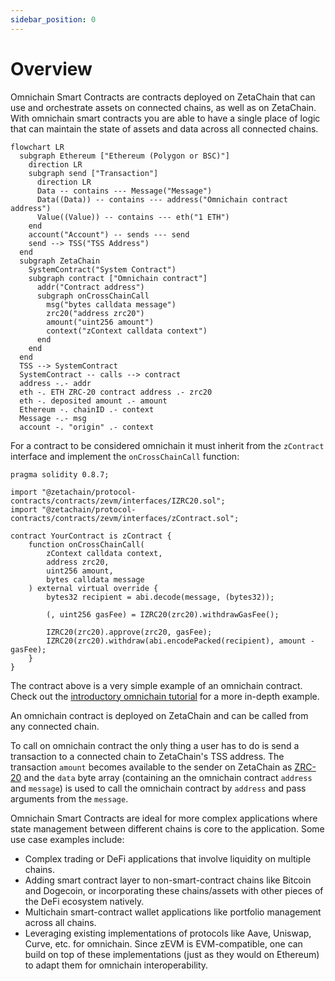```yaml
---
sidebar_position: 0
---
```


# Overview

Omnichain Smart Contracts are contracts deployed on ZetaChain that can use and
orchestrate assets on connected chains, as well as on ZetaChain. With omnichain
smart contracts you are able to have a single place of logic that can maintain
the state of assets and data across all connected chains.

```mermaid
flowchart LR
  subgraph Ethereum ["Ethereum (Polygon or BSC)"]
    direction LR
    subgraph send ["Transaction"]
      direction LR
      Data -- contains --- Message("Message")
      Data((Data)) -- contains --- address("Omnichain contract address")
      Value((Value)) -- contains --- eth("1 ETH")
    end
    account("Account") -- sends --- send
    send --> TSS("TSS Address")
  end
  subgraph ZetaChain
    SystemContract("System Contract")
    subgraph contract ["Omnichain contract"]
      addr("Contract address")
      subgraph onCrossChainCall
        msg("bytes calldata message")
        zrc20("address zrc20")
        amount("uint256 amount")
        context("zContext calldata context")
      end
    end
  end
  TSS --> SystemContract
  SystemContract -- calls --> contract
  address -.- addr
  eth -. ETH ZRC-20 contract address .- zrc20
  eth -. deposited amount .- amount
  Ethereum -. chainID .- context
  Message -.- msg
  account -. "origin" .- context
```

For a contract to be considered omnichain it must inherit from the `zContract`
interface and implement the `onCrossChainCall` function:

```solidity
pragma solidity 0.8.7;

import "@zetachain/protocol-contracts/contracts/zevm/interfaces/IZRC20.sol";
import "@zetachain/protocol-contracts/contracts/zevm/interfaces/zContract.sol";

contract YourContract is zContract {
    function onCrossChainCall(
        zContext calldata context,
        address zrc20,
        uint256 amount,
        bytes calldata message
    ) external virtual override {
        bytes32 recipient = abi.decode(message, (bytes32));

        (, uint256 gasFee) = IZRC20(zrc20).withdrawGasFee();

        IZRC20(zrc20).approve(zrc20, gasFee);
        IZRC20(zrc20).withdraw(abi.encodePacked(recipient), amount - gasFee);
    }
}
```

The contract above is a very simple example of an omnichain contract. Check out
the [introductory omnichain tutorial](/developers/omnichain/tutorials/hello) for
a more in-depth example.

An omnichain contract is deployed on ZetaChain and can be called from any
connected chain.

To call on omnichain contract the only thing a user has to do is send a
transaction to a connected chain to ZetaChain's TSS address. The transaction
`amount` becomes available to the sender on ZetaChain as
[ZRC-20](/developers/tokens/zrc20) and the `data` byte array (containing an the
omnichain contract `address` and `message`) is used to call the omnichain
contract by `address` and pass arguments from the `message`.

Omnichain Smart Contracts are ideal for more complex applications where state
management between different chains is core to the application. Some use case
examples include:

- Complex trading or DeFi applications that involve liquidity on multiple
  chains.
- Adding smart contract layer to non-smart-contract chains like Bitcoin and
  Dogecoin, or incorporating these chains/assets with other pieces of the DeFi
  ecosystem natively.
- Multichain smart-contract wallet applications like portfolio management across
  all chains.
- Leveraging existing implementations of protocols like Aave, Uniswap, Curve,
  etc. for omnichain. Since zEVM is EVM-compatible, one can build on top of
  these implementations (just as they would on Ethereum) to adapt them for
  omnichain interoperability.
